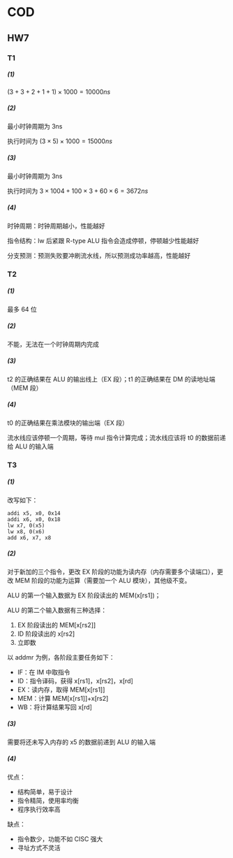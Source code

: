 # COD

## HW7

### T1

##### (1)

$(3+3+2+1+1)\times 1000=10000ns$

##### (2)

最小时钟周期为 3ns

执行时间为 $(3\times5)\times1000=15000ns$

##### (3)

最小时钟周期为 3ns

执行时间为 $3\times 1004+100\times3+60\times6=3672ns$

##### (4)

时钟周期：时钟周期越小，性能越好

指令结构：lw 后紧跟 R-type ALU 指令会造成停顿，停顿越少性能越好

分支预测：预测失败要冲刷流水线，所以预测成功率越高，性能越好

### T2

##### (1)

最多 64 位

##### (2)

不能，无法在一个时钟周期内完成

##### (3)

t2 的正确结果在 ALU 的输出线上（EX 段）；t1 的正确结果在 DM 的读地址端（MEM 段）

##### (4)

t0 的正确结果在乘法模块的输出端（EX 段）

流水线应该停顿一个周期，等待 mul 指令计算完成；流水线应该将 t0 的数据前递给 ALU 的输入端

### T3

##### (1)

改写如下：

```assembly
addi x5, x0, 0x14
addi x6, x0, 0x18
lw x7, 0(x5)
lw x8, 0(x6)
add x6, x7, x8
```

##### (2)

对于新加的三个指令，更改 EX 阶段的功能为读内存（内存需要多个读端口），更改 MEM 阶段的功能为运算（需要加一个 ALU 模块），其他级不变。

ALU 的第一个输入数据为 EX 阶段读出的 MEM(x[rs1])；

ALU 的第二个输入数据有三种选择：

1. EX 阶段读出的 MEM[x[rs2]]
2. ID 阶段读出的 x[rs2]
3. 立即数

以 addmr 为例，各阶段主要任务如下：

- IF：在 IM 中取指令
- ID：指令译码，获得 x[rs1]，x[rs2]，x[rd]
- EX：读内存，取得 MEM[x[rs1]]
- MEM：计算 MEM[x[rs1]]+x[rs2]
- WB：将计算结果写回 x[rd]

##### (3)

需要将还未写入内存的 x5 的数据前递到 ALU 的输入端

##### (4)

优点：

- 结构简单，易于设计
- 指令精简，使用率均衡
- 程序执行效率高

缺点：

- 指令数少，功能不如 CISC 强大
- 寻址方式不灵活